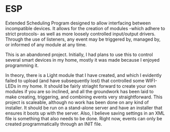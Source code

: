 # ESP
Extended Scheduling Program designed to allow interfacing between incompatible devices. It allows for the creation of modules -which adhere to strict protocols- as well as more loosely controlled input/output drivers. Through the use of listeners, any event may be triggered by, managed by, or informed of any module at any time.

This is an abandoned project. Initially, I had plans to use this to control several smart devices in my home, mostly it was made because I enjoyed programming it.

In theory, there is a Light module that I have created, and which I evidently failed to upload (and have subsequently lost) that controlled some WIFI-LEDs in my home. It should be fairly striaght forward to create your own modules if you are so inclined, and all the groundwork has been laid to make creating, triggering, and combining events very straightforward. This project is scaleable, although no work has been done on any kind of installer. It should be run on a stand-alone server and have an installer that ensures it boots up with the server. Also, I believe saving settings in an XML file is something that also needs to be done. Right now, events can only be created programmatically through an INIT file. 

